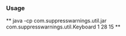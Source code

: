 ### Usage ###
** java -cp com.suppresswarnings.util.jar com.suppresswarnings.util.Keyboard 1 28 15 **